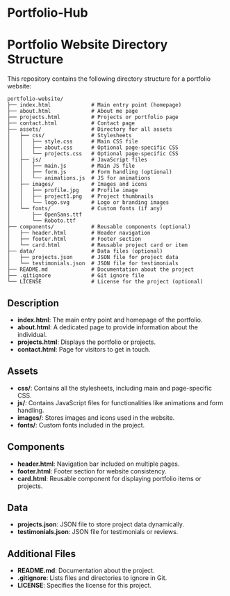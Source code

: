 # Portfolio-Hub
# Portfolio Website Directory Structure

This repository contains the following directory structure for a portfolio website:

```
portfolio-website/
├── index.html             # Main entry point (homepage)
├── about.html             # About me page
├── projects.html          # Projects or portfolio page
├── contact.html           # Contact page
├── assets/                # Directory for all assets
│   ├── css/               # Stylesheets
│   │   ├── style.css      # Main CSS file
│   │   ├── about.css      # Optional page-specific CSS
│   │   └── projects.css   # Optional page-specific CSS
│   ├── js/                # JavaScript files
│   │   ├── main.js        # Main JS file
│   │   ├── form.js        # Form handling (optional)
│   │   └── animations.js  # JS for animations
│   ├── images/            # Images and icons
│   │   ├── profile.jpg    # Profile image
│   │   ├── project1.png   # Project thumbnails
│   │   └── logo.svg       # Logo or branding images
│   └── fonts/             # Custom fonts (if any)
│       ├── OpenSans.ttf
│       └── Roboto.ttf
├── components/            # Reusable components (optional)
│   ├── header.html        # Header navigation
│   ├── footer.html        # Footer section
│   └── card.html          # Reusable project card or item
├── data/                  # Data files (optional)
│   ├── projects.json      # JSON file for project data
│   └── testimonials.json  # JSON file for testimonials
├── README.md              # Documentation about the project
├── .gitignore             # Git ignore file
└── LICENSE                # License for the project (optional)
```

## Description
- **index.html**: The main entry point and homepage of the portfolio.
- **about.html**: A dedicated page to provide information about the individual.
- **projects.html**: Displays the portfolio or projects.
- **contact.html**: Page for visitors to get in touch.

## Assets
- **css/**: Contains all the stylesheets, including main and page-specific CSS.
- **js/**: Contains JavaScript files for functionalities like animations and form handling.
- **images/**: Stores images and icons used in the website.
- **fonts/**: Custom fonts included in the project.

## Components
- **header.html**: Navigation bar included on multiple pages.
- **footer.html**: Footer section for website consistency.
- **card.html**: Reusable component for displaying portfolio items or projects.

## Data
- **projects.json**: JSON file to store project data dynamically.
- **testimonials.json**: JSON file for testimonials or reviews.

## Additional Files
- **README.md**: Documentation about the project.
- **.gitignore**: Lists files and directories to ignore in Git.
- **LICENSE**: Specifies the license for this project.
